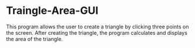 # Traingle-Area-GUI
This program allows the user to create a triangle by clicking three points on the screen. After creating the triangle, the program calculates and displays the area of the triangle.
